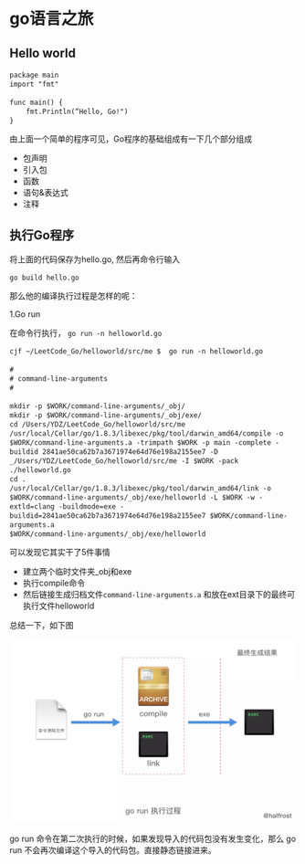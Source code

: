 # go语言之旅

## Hello world

```text
package main
import "fmt"

func main() {
    fmt.Println(“Hello, Go!")
}
```

由上面一个简单的程序可见，Go程序的基础组成有一下几个部分组成

* 包声明
* 引入包
* 函数
* 语句&表达式
* 注释

## 执行Go程序

将上面的代码保存为hello.go, 然后再命令行输入

```text
go build hello.go
```

那么他的编译执行过程是怎样的呢：

1.Go run

在命令行执行， `go run -n helloworld.go`

```text
cjf ~/LeetCode_Go/helloworld/src/me $  go run -n helloworld.go

#
# command-line-arguments
#

mkdir -p $WORK/command-line-arguments/_obj/
mkdir -p $WORK/command-line-arguments/_obj/exe/
cd /Users/YDZ/LeetCode_Go/helloworld/src/me
/usr/local/Cellar/go/1.8.3/libexec/pkg/tool/darwin_amd64/compile -o $WORK/command-line-arguments.a -trimpath $WORK -p main -complete -buildid 2841ae50ca62b7a3671974e64d76e198a2155ee7 -D _/Users/YDZ/LeetCode_Go/helloworld/src/me -I $WORK -pack ./helloworld.go
cd .
/usr/local/Cellar/go/1.8.3/libexec/pkg/tool/darwin_amd64/link -o $WORK/command-line-arguments/_obj/exe/helloworld -L $WORK -w -extld=clang -buildmode=exe -buildid=2841ae50ca62b7a3671974e64d76e198a2155ee7 $WORK/command-line-arguments.a
$WORK/command-line-arguments/_obj/exe/helloworld
```

可以发现它其实干了5件事情

* 建立两个临时文件夹\_obj和exe
* 执行compile命令
* 然后链接生成归档文件`command-line-arguments.a` 和放在ext目录下的最终可执行文件helloworld

总结一下，如下图  

![](.gitbook/assets/image.png)

go run 命令在第二次执行的时候，如果发现导入的代码包没有发生变化，那么 go run 不会再次编译这个导入的代码包。直接静态链接进来。 





